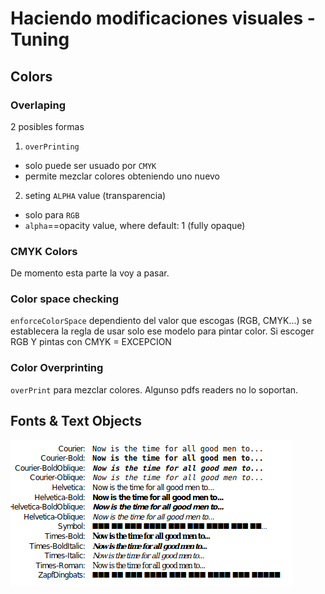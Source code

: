 # Haciendo modificaciones visuales - Tuning

## Colors

### Overlaping

2 posibles formas

1. `overPrinting`
* solo puede ser usuado por `CMYK`
* permite mezclar colores obteniendo uno nuevo

2. seting `ALPHA` value (transparencia)
* solo para `RGB`
* `alpha`==opacity value, where default: 1 (fully opaque)


### CMYK Colors

De momento esta parte la voy a pasar.

### Color space checking

`enforceColorSpace` dependiento del valor que escogas
(RGB, CMYK...) se establecera la regla de usar solo
ese modelo para pintar color. Si escoger RGB Y pintas con 
CMYK = EXCEPCION

### Color Overprinting

`overPrint` para mezclar colores. Algunso pdfs readers
no lo soportan.

## Fonts & Text Objects

![fonts](media/fonts.png)